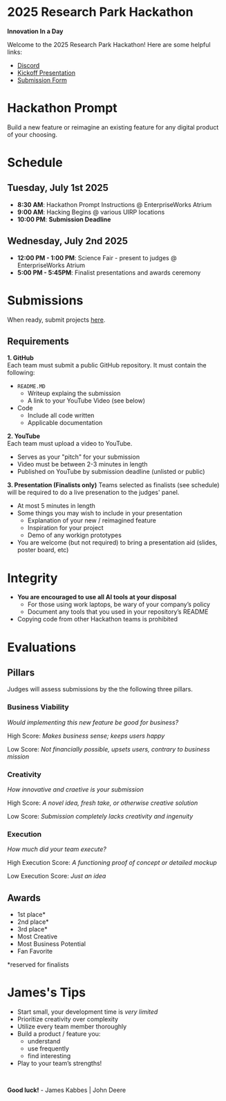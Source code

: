 [discord_invite_link]: https://discord.gg/UnsPp9Kg
[submission_form_link]: https://forms.gle/eozo4Xr16o16G1pz5
[kickoff_presentation_link]: https://docs.google.com/presentation/d/1tVUpC7q4henDWtt5IgLTOqA33XTnUrK5ZsQnI2zcA1M/edit?usp=sharing

# 2025 Research Park Hackathon

**Innovation In a Day**

Welcome to the 2025 Research Park Hackathon! Here are some helpful links:

- [Discord][discord_invite_link]
- [Kickoff Presentation][kickoff_presentation_link]
- [Submission Form][submission_form_link]

# Hackathon Prompt

Build a new feature or reimagine an existing feature for any digital product of your choosing.

# Schedule

## Tuesday, July 1st 2025

- **8:30 AM**: Hackathon Prompt Instructions @ EnterpriseWorks Atrium
- **9:00 AM**: Hacking Begins @ various UIRP locations
- **10:00 PM**: **Submission Deadline**

## Wednesday, July 2nd 2025

- **12:00 PM - 1:00 PM**: Science Fair - present to judges @ EnterpriseWorks Atrium
- **5:00 PM - 5:45PM**: Finalist presentations and awards ceremony

# Submissions

When ready, submit projects [here][submission_form_link].

## Requirements

**1. GitHub** <br>
Each team must submit a public GitHub repository. It must contain the following:

- `README.MD`
  - Writeup explaing the submission
  - A link to your YouTube Video (see below)
- Code
  - Include all code written
  - Applicable documentation

**2. YouTube** <br>
Each team must upload a video to YouTube.

- Serves as your "pitch" for your submission
- Video must be between 2-3 minutes in length
- Published on YouTube by submission deadline (unlisted or public)

**3. Presentation (Finalists only)**
Teams selected as finalists (see schedule) will be required to do a live presenation to the judges' panel.

- At most 5 minutes in length
- Some things you may wish to include in your presentation
  - Explanation of your new / reimagined feature
  - Inspiration for your project
  - Demo of any workign prototypes
- You are welcome (but not required) to bring a presentation aid (slides, poster board, etc)

# Integrity

- **You are encouraged to use all AI tools at your disposal**
  - For those using work laptops, be wary of your company’s policy
  - Document any tools that you used in your repository’s README
- Copying code from other Hackathon teams is prohibited

# Evaluations

## Pillars

Judges will assess submissions by the the following three pillars.

### Business Viability

_Would implementing this new feature be good for business?_

High Score: _Makes business sense; keeps users happy_

Low Score: _Not financially possible, upsets users, contrary to business mission_

### Creativity

_How innovative and craetive is your submission_

High Score: _A novel idea, fresh take, or otherwise creative solution_

Low Score: _Submission completely lacks creativity and ingenuity_

### Execution

_How much did your team execute?_

High Execution Score: _A functioning proof of concept or detailed mockup_

Low Execution Score: _Just an idea_

## Awards

- 1st place\*
- 2nd place\*
- 3rd place\*
- Most Creative
- Most Business Potential
- Fan Favorite

\*reserved for finalists

# James's Tips

- Start small, your development time is _very limited_
- Prioritize creativity over complexity
- Utilize every team member thoroughly
- Build a product / feature you:
  - understand
  - use frequently
  - find interesting
- Play to your team’s strengths!

<br>

**Good luck!** - James Kabbes | John Deere
